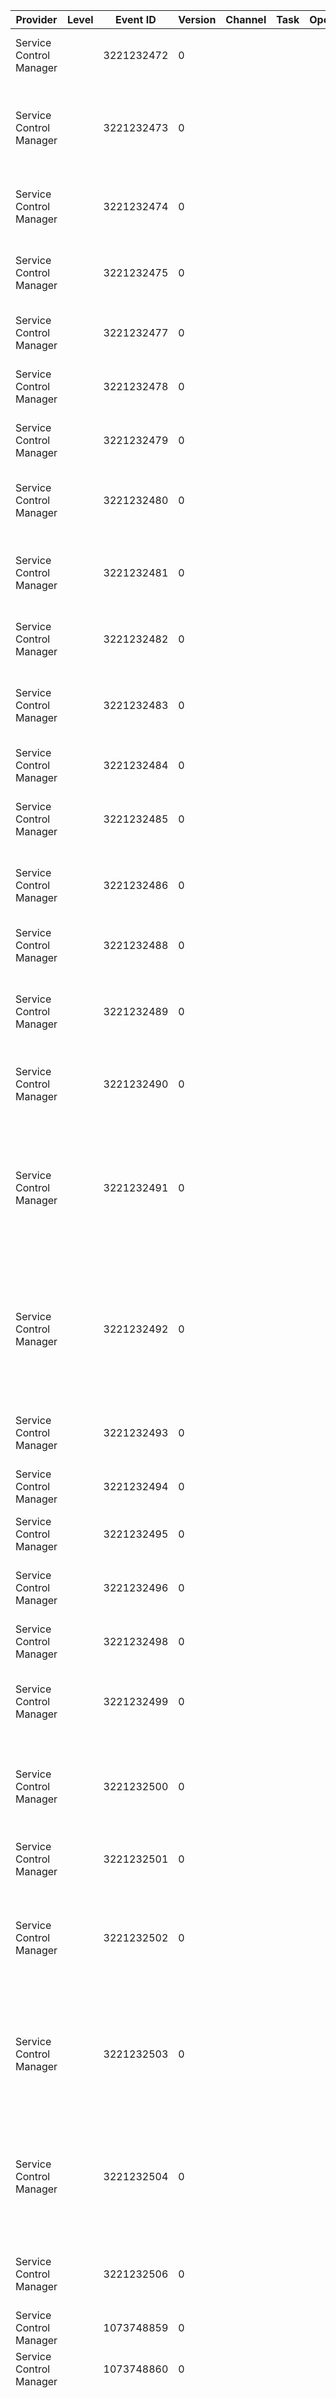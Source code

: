 Provider                 |  Level  |  Event ID    |  Version  |  Channel  |  Task  |  Opcode  |  Keyword  |  Message
-------------------------|---------|--------------|-----------|-----------|--------|----------|-----------|----------------------------------------------------------------------------------------------------------------------------------------------------------------------------------------------------------------------------------------------------------------------------------------------------------------------------------------------------------------------------------------------------------------------------------------------------------------------------------------------------------------------------------------------------------------------------------------------------------------------------------------------------------------------------------------------------------------------------------------------------------------------------------------------------------------------------------------------------------------------------------------------
Service Control Manager  |         |  3221232472  |  0        |           |        |          |           |  The {param1} service failed to start due to the following error: {param2}
Service Control Manager  |         |  3221232473  |  0        |           |        |          |           |  The {param1} service depends on the {param2} service which failed to start because of the following error: {param3}
Service Control Manager  |         |  3221232474  |  0        |           |        |          |           |  The {param1} service depends on the {param2} group and no member of this group started.
Service Control Manager  |         |  3221232475  |  0        |           |        |          |           |  The {param1} service depends the following service: {param2}. This service might not be installed.
Service Control Manager  |         |  3221232477  |  0        |           |        |          |           |  The {param1} call failed with the following error: {param2}
Service Control Manager  |         |  3221232478  |  0        |           |        |          |           |  The {param1} call failed for {param2} with the following error: {param3}
Service Control Manager  |         |  3221232479  |  0        |           |        |          |           |  The system reverted to its last known good configuration.  The system is restarting....
Service Control Manager  |         |  3221232480  |  0        |           |        |          |           |  No backslash is in the account name. The account name must be in the form: domain\user.
Service Control Manager  |         |  3221232481  |  0        |           |        |          |           |  A timeout was reached ({param1} milliseconds) while waiting for the {param2} service to connect.
Service Control Manager  |         |  3221232482  |  0        |           |        |          |           |  A timeout ({param1} milliseconds) was reached while waiting for ReadFile.
Service Control Manager  |         |  3221232483  |  0        |           |        |          |           |  A timeout ({param1} milliseconds) was reached while waiting for a transaction response from the {param2} service.
Service Control Manager  |         |  3221232484  |  0        |           |        |          |           |  The message returned in the transaction has incorrect size.
Service Control Manager  |         |  3221232485  |  0        |           |        |          |           |  Logon attempt with current password failed with the following error: {param1}
Service Control Manager  |         |  3221232486  |  0        |           |        |          |           |  Second logon attempt with old password also failed with the following error: {param1}
Service Control Manager  |         |  3221232488  |  0        |           |        |          |           |  The {param1} service has reported an invalid current state {param2}.
Service Control Manager  |         |  3221232489  |  0        |           |        |          |           |  Detected circular dependencies demand starting {param1}. Check the service dependency tree.
Service Control Manager  |         |  3221232490  |  0        |           |        |          |           |  Detected circular dependencies auto-starting services. Check the service dependency tree.
Service Control Manager  |         |  3221232491  |  0        |           |        |          |           |  The {param1} service depends on a service in a group which starts later. Change the order in the service dependency tree to ensure that all services required to start this service are starting before this service is started.
Service Control Manager  |         |  3221232492  |  0        |           |        |          |           |  The {param1} service depends on a group which starts later. Change the order in the service dependency tree to ensure that all services required to start this service are starting before this service is started.
Service Control Manager  |         |  3221232493  |  0        |           |        |          |           |  About to revert to the last known good configuration because the {param1} service failed to start.
Service Control Manager  |         |  3221232494  |  0        |           |        |          |           |  The {param1} service hung on starting.
Service Control Manager  |         |  3221232495  |  0        |           |        |          |           |  The {param1} service terminated with the following error: {param2}
Service Control Manager  |         |  3221232496  |  0        |           |        |          |           |  The {param1} service terminated with service-specific error {param2}.
Service Control Manager  |         |  3221232498  |  0        |           |        |          |           |  The following boot-start or system-start driver(s) failed to load: {param1}
Service Control Manager  |         |  3221232499  |  0        |           |        |          |           |  Windows could not be started as configured. Starting Windows using a previous working configuration.
Service Control Manager  |         |  3221232500  |  0        |           |        |          |           |  The {param1} Registry key denied access to SYSTEM account programs so the Service Control Manager took ownership of the Registry key.
Service Control Manager  |         |  3221232501  |  0        |           |        |          |           |  Service Control Manager
Service Control Manager  |         |  3221232502  |  0        |           |        |          |           |  The {param1} service is marked as an interactive service.  However; the system is configured to not allow interactive services.  This service may not function properly.
Service Control Manager  |         |  3221232503  |  0        |           |        |          |           |  The {param1} service terminated unexpectedly.  It has done this {param2} time(s).  The following corrective action will be taken in {param3} milliseconds: {param5}.
Service Control Manager  |         |  3221232504  |  0        |           |        |          |           |  The Service Control Manager tried to take a corrective action ({param2}) after the unexpected termination of the {param3} service; but this action failed with the following error: {param4}
Service Control Manager  |         |  3221232506  |  0        |           |        |          |           |  The {param1} service terminated unexpectedly.  It has done this {param2} time(s).
Service Control Manager  |         |  1073748859  |  0        |           |        |          |           |  The {param1} service was successfully sent a {param2} control.
Service Control Manager  |         |  1073748860  |  0        |           |        |          |           |  The {param1} service entered the {param2} state.
Service Control Manager  |         |  3221232509  |  0        |           |        |          |           |  The Service Control Manager encountered an error undoing a configuration change to the {param1} service.  The service's {param2} is currently in an unpredictable state.  If you do not correct this configuration; you may not be able to restart the {param1} service or may encounter other errors.  To ensure that the service is configured properly; use the Services snap-in in Microsoft Management Console (MMC).
Service Control Manager  |         |  3221232510  |  0        |           |        |          |           |  The {param1} service was unable to log on as {param2} with the currently configured password due to the following error: {param3}To ensure that the service is configured properly; use the Services snap-in in Microsoft Management Console (MMC).
Service Control Manager  |         |  2147490687  |  0        |           |        |          |           |  A service process other than the one launched by the Service Control Manager connected when starting the {param1} service.  The Service Control Manager launched process {param2} and process {param3} connected instead.  Note that if this service is configured to start under a debugger; this behavior is expected.
Service Control Manager  |         |  1073748864  |  0        |           |        |          |           |  The start type of the {param1} service was changed from {param2} to {param3}.
Service Control Manager  |         |  3221232513  |  0        |           |        |          |           |  The {param1} service was unable to log on as {param2} with the currently configured password due to the following error: Logon failure: the user has not been granted the requested logon type at this computer. Service: {param1} Domain and account: {param2} This service account does not have the required user right 'Log on as a service.' User Action Assign 'Log on as a service' to the service account on this computer. You can use Local Security Settings (Secpol.msc) to do this. If this computer is a node in a cluster; check that this user right is assigned to the Cluster service account on all nodes in the cluster. If you have already assigned this user right to the service account; and the user right appears to be removed; check with your domain administrator to find out if a Group Policy object associated with this node might be removing the right.
Service Control Manager  |         |  1073748866  |  0        |           |        |          |           |  The {param1} service was successfully sent a {param2} control. The reason specified was: {param3} [{param4}] Comment: {param5}
Service Control Manager  |         |  3221232515  |  0        |           |        |          |           |  The {param1} service did not shut down properly after receiving a preshutdown control.
Service Control Manager  |         |  2147490692  |  0        |           |        |          |           |  The following service is taking more than {param2} minutes to start and may have stopped responding: {param1}Contact your system administrator or service vendor for approximate startup times for this service.If you think this service might be slowing system response or logon time; talk to your system administrator about whether the service should be disabled until the problem is identified.You may have to restart the computer in safe mode before you can disable the service.
Service Control Manager  |         |  1073748869  |  0        |           |        |          |           |  A service was installed in the system.Service Name:  {ServiceName}Service File Name:  {ImagePath}Service Type:  {ServiceType}Service Start Type:  {StartType}Service Account:  {AccountName}
